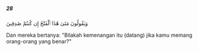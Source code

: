 ##### 28

<span class="ayah">وَيَقُولُونَ مَتَىٰ هَٰذَا ٱلْفَتْحُ إِن كُنتُمْ صَٰدِقِينَ</span>

<span class="ayah_translation">Dan mereka bertanya: "Bilakah kemenangan itu (datang) jika kamu memang orang-orang yang benar?"</span>
